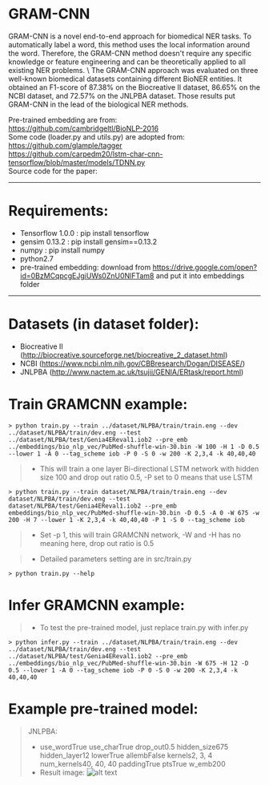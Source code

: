 GRAM-CNN
===================
GRAM-CNN is a novel end-to-end approach for biomedical NER tasks. 
To automatically label a word, this method uses the local information around the word. Therefore, the GRAM-CNN method doesn't require any specific knowledge or feature engineering and can be theoretically applied to all existing NER problems. \\
The GRAM-CNN approach was evaluated on three well-known biomedical datasets containing different BioNER entities. It obtained an F1-score of 87.38\% on the Biocreative II dataset, 86.65\% on the NCBI dataset, and 72.57\% on the JNLPBA dataset. Those results put GRAM-CNN in the lead of the biological NER methods.

Pre-trained embedding are from: <br>
https://github.com/cambridgeltl/BioNLP-2016 <br>
Some code (loader.py and utils.py) are adopted from: <br>
https://github.com/glample/tagger <br>
https://github.com/carpedm20/lstm-char-cnn-tensorflow/blob/master/models/TDNN.py <br>
Source code for the paper: 

----------
Requirements:
==================

 - Tensorflow  1.0.0 : pip install tensorflow
 - gensim 0.13.2 : pip install gensim==0.13.2
 - numpy : pip install numpy
 - python2.7
 - pre-trained embedding: download from https://drive.google.com/open?id=0BzMCqpcgEJgiUWs0ZnU0NlFTam8 and put it into embeddings folder
--------

Datasets (in dataset folder):
==================
 - Biocreative II (http://biocreative.sourceforge.net/biocreative_2_dataset.html)
 - NCBI (https://www.ncbi.nlm.nih.gov/CBBresearch/Dogan/DISEASE/)
 - JNLPBA (http://www.nactem.ac.uk/tsujii/GENIA/ERtask/report.html) 


Train GRAMCNN example:
=================
~~~~
> python train.py --train ../dataset/NLPBA/train/train.eng --dev ../dataset/NLPBA/train/dev.eng --test ../dataset/NLPBA/test/Genia4EReval1.iob2 --pre_emb ../embeddings/bio_nlp_vec/PubMed-shuffle-win-30.bin -W 100 -H 1 -D 0.5 --lower 1 -A 0 --tag_scheme iob -P 0 -S 0 -w 200 -K 2,3,4 -k 40,40,40
~~~~
> - This will train a one layer Bi-directional LSTM network with hidden size 100 and drop out ratio 0.5, -P set to 0 means that use LSTM 

~~~~
> python train.py --train dataset/NLPBA/train/train.eng --dev dataset/NLPBA/train/dev.eng --test dataset/NLPBA/test/Genia4EReval1.iob2 --pre_emb embeddings/bio_nlp_vec/PubMed-shuffle-win-30.bin -D 0.5 -A 0 -W 675 -w 200 -H 7 --lower 1 -K 2,3,4 -k 40,40,40 -P 1 -S 0 --tag_scheme iob
~~~~
> - Set -p 1, this will train GRAMCNN network, -W and -H has no meaning here, drop out ratio is 0.5

> - Detailed parameters setting are in src/train.py
~~~~
> python train.py --help
~~~~

Infer GRAMCNN example:
======================
> - To test the pre-trained model, just replace train.py with infer.py
~~~~
> python infer.py --train ../dataset/NLPBA/train/train.eng --dev ../dataset/NLPBA/train/dev.eng --test ../dataset/NLPBA/test/Genia4EReval1.iob2 --pre_emb ../embeddings/bio_nlp_vec/PubMed-shuffle-win-30.bin -W 675 -H 12 -D 0.5 --lower 1 -A 0 --tag_scheme iob -P 0 -S 0 -w 200 -K 2,3,4 -k 40,40,40
~~~~

Example pre-trained model:
=======================
> JNLPBA:
> - use_wordTrue use_charTrue drop_out0.5 hidden_size675 hidden_layer12 lowerTrue allembFalse kernels2, 3, 4 num_kernels40, 40, 40 paddingTrue ptsTrue w_emb200
> - Result image:
![alt text](https://github.com/valdersoul/GRAM-CNN/blob/master/src/JNLPBA_res.png)
